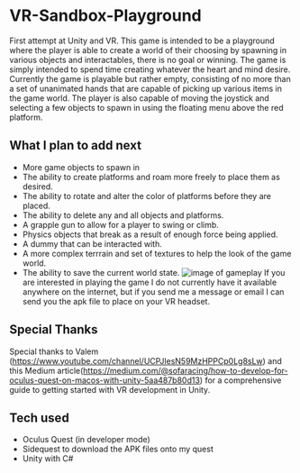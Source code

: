 # VR-Sandbox-Playground
First attempt at Unity and VR. This game is intended to be a playground where the player is able to create a world of their choosing by spawning in various objects and interactables, there is no goal or winning. The game is simply intended to spend time creating whatever the heart and mind desire.
Currently the game is playable but rather empty, consisting of no more than a set of unanimated hands that are capable of picking up various items in the game world. The player is also capable of moving the joystick and selecting a few objects to spawn in using the floating menu above the red platform.
## What I plan to add next
- More game objects to spawn in
- The ability to create platforms and roam more freely to place them as desired.
- The ability to rotate and alter the color of platforms before they are placed.
- The ability to delete any and all objects and platforms.
- A grapple gun to allow for a player to swing or climb.
- Physics objects that break as a result of enough force being applied.
- A dummy that can be interacted with.
- A more complex terrrain and set of textures to help the look of the game world.
- The ability to save the current world state.
![image of gameplay](gameplay.png)
If you are interested in playing the game I do not currently have it available anywhere on the internet, but if you send me a message or email I can send you the apk file to place on your VR headset.
## Special Thanks
Special thanks to Valem (https://www.youtube.com/channel/UCPJlesN59MzHPPCp0Lg8sLw) and this Medium article(https://medium.com/@sofaracing/how-to-develop-for-oculus-quest-on-macos-with-unity-5aa487b80d13) for a comprehensive guide to getting started with VR development in Unity.
## Tech used
- Oculus Quest (in developer mode)
- Sidequest to download the APK files onto my quest
- Unity with C#


